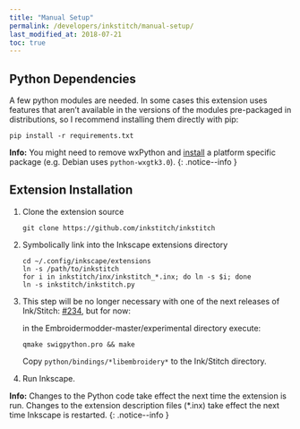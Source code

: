 ```yaml
---
title: "Manual Setup"
permalink: /developers/inkstitch/manual-setup/
last_modified_at: 2018-07-21
toc: true
---
```

## Python Dependencies
A few python modules are needed. In some cases this extension uses features that aren’t available in the versions of the modules pre-packaged in distributions, so I recommend installing them directly with pip:
```
pip install -r requirements.txt
```

**Info:** You might need to remove wxPython and [install](https://wiki.wxpython.org/How%20to%20install%20wxPython) a platform specific package (e.g. Debian uses `python-wxgtk3.0`).
{: .notice--info }

## Extension Installation
1. Clone the extension source
   ```
   git clone https://github.com/inkstitch/inkstitch
   ```

2. Symbolically link into the Inkscape extensions directory
    ```
    cd ~/.config/inkscape/extensions
    ln -s /path/to/inkstitch
    for i in inkstitch/inx/inkstitch_*.inx; do ln -s $i; done
    ln -s inkstitch/inkstitch.py
    ```

3. This step will be no longer necessary with one of the next releases of Ink/Stitch: [#234](https://github.com/inkstitch/inkstitch/pull/234), but for now:

    in the Embroidermodder-master/experimental directory execute:
    ```
    qmake swigpython.pro && make
    ```
    Copy `python/bindings/*libembroidery*` to the Ink/Stitch directory.

4. Run Inkscape.


**Info:** Changes to the Python code take effect the next time the extension is run. Changes to the extension description files (*.inx) take effect the next time Inkscape is restarted.
{: .notice--info }
